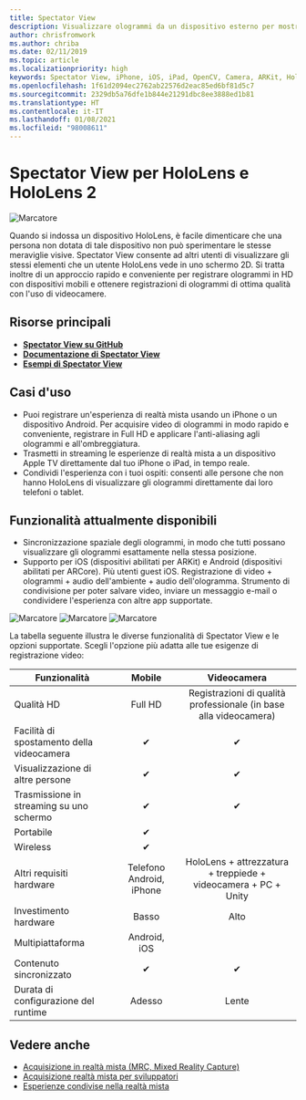 ```yaml
---
title: Spectator View
description: Visualizzare ologrammi da un dispositivo esterno per mostrare o registrare un'esperienza di realtà mista in uno schermo esterno.
author: chrisfromwork
ms.author: chriba
ms.date: 02/11/2019
ms.topic: article
ms.localizationpriority: high
keywords: Spectator View, iPhone, iOS, iPad, OpenCV, Camera, ARKit, HoloLens, Realtà mista, MixedRealityToolkit, demo, record
ms.openlocfilehash: 1f61d2094ec2762ab22576d2eac85ed6bf81d5c7
ms.sourcegitcommit: 2329db5a76dfe1b844e21291dbc8ee3888ed1b81
ms.translationtype: HT
ms.contentlocale: it-IT
ms.lasthandoff: 01/08/2021
ms.locfileid: "98008611"
---
```

# <a name="spectator-view-for-hololens-and-hololens-2"></a>Spectator View per HoloLens e HoloLens 2

![Marcatore](images/SpecViewPhoneHero.jpg)

Quando si indossa un dispositivo HoloLens, è facile dimenticare che una persona non dotata di tale dispositivo non può sperimentare le stesse meraviglie visive. Spectator View consente ad altri utenti di visualizzare gli stessi elementi che un utente HoloLens vede in uno schermo 2D. Si tratta inoltre di un approccio rapido e conveniente per registrare ologrammi in HD con dispositivi mobili e ottenere registrazioni di ologrammi di ottima qualità con l'uso di videocamere.

## <a name="key-resources"></a>Risorse principali

* [**Spectator View su GitHub**](https://github.com/microsoft/MixedReality-SpectatorView)
* [**Documentazione di Spectator View**](https://microsoft.github.io/MixedReality-SpectatorView/README.html)
* [**Esempi di Spectator View**](https://github.com/microsoft/MixedReality-SpectatorView/tree/master/samples)

## <a name="use-cases"></a>Casi d'uso

* Puoi registrare un'esperienza di realtà mista usando un iPhone o un dispositivo Android. Per acquisire video di ologrammi in modo rapido e conveniente, registrare in Full HD e applicare l'anti-aliasing agli ologrammi e all'ombreggiatura.
* Trasmetti in streaming le esperienze di realtà mista a un dispositivo Apple TV direttamente dal tuo iPhone o iPad, in tempo reale.
* Condividi l'esperienza con i tuoi ospiti: consenti alle persone che non hanno HoloLens di visualizzare gli ologrammi direttamente dai loro telefoni o tablet.

## <a name="current-features"></a>Funzionalità attualmente disponibili

* Sincronizzazione spaziale degli ologrammi, in modo che tutti possano visualizzare gli ologrammi esattamente nella stessa posizione.
* Supporto per iOS (dispositivi abilitati per ARKit) e Android (dispositivi abilitati per ARCore).
Più utenti guest iOS.
Registrazione di video + ologrammi + audio dell'ambiente + audio dell'ologramma.
Strumento di condivisione per poter salvare video, inviare un messaggio e-mail o condividere l'esperienza con altre app supportate.

![Marcatore](images/SpecViewPhoneDemo.jpg)
![Marcatore](images/hololensspectatorview-500px.jpg) ![Marcatore](images/spectatorview-300px.png)

La tabella seguente illustra le diverse funzionalità di Spectator View e le opzioni supportate. Scegli l'opzione più adatta alle tue esigenze di registrazione video:

|      Funzionalità                                | Mobile                  |                    Videocamera              |
|--------------------------------------|:-----------------------:|:-------------------------------------------:|
| Qualità HD                           |         Full HD         |        Registrazioni di qualità professionale (in base alla videocamera)      |
| Facilità di spostamento della videocamera                 |            ✔            |                      ✔                      |
| Visualizzazione di altre persone                    |            ✔            |                      ✔                      |
| Trasmissione in streaming su uno schermo           |            ✔            |                      ✔                      |
| Portabile                             |            ✔            |                                             |
| Wireless                             |            ✔            |                                             |
| Altri requisiti hardware         |     Telefono Android, iPhone    | HoloLens + attrezzatura + treppiede + videocamera + PC + Unity |
| Investimento hardware                  |           Basso            |                     Alto                    |
| Multipiattaforma                       |           Android, iOS   |                                             |
| Contenuto sincronizzato                 |            ✔            |                      ✔                      |
| Durata di configurazione del runtime               |         Adesso          |                     Lente                    |
## <a name="see-also"></a>Vedere anche

* [Acquisizione in realtà mista (MRC, Mixed Reality Capture)](../../mixed-reality-capture.md) 
* [Acquisizione realtà mista per sviluppatori](mixed-reality-capture-for-developers.md)
* [Esperienze condivise nella realtà mista](shared-experiences-in-mixed-reality.md)
